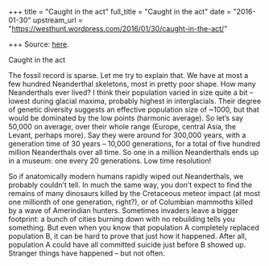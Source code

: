 +++
title = "Caught in the act"
full_title = "Caught in the act"
date = "2016-01-30"
upstream_url = "https://westhunt.wordpress.com/2016/01/30/caught-in-the-act/"

+++
Source: [here](https://westhunt.wordpress.com/2016/01/30/caught-in-the-act/).

Caught in the act

The fossil record is sparse. Let me try to explain that. We have at most
a few hundred Neanderthal skeletons, most in pretty poor shape. How many
Neanderthals ever lived? I think their population varied in size quite a
bit – lowest during glacial maxima, probably highest in interglacials.
Their degree of genetic diversity suggests an effective population size
of \~1000, but that would be dominated by the low points (harmonic
average). So let’s say 50,000 on average, over their whole range
(Europe, central Asia, the Levant, perhaps more). Say they were around
for 300,000 years, with a generation time of 30 years – 10,000
generations, for a total of five hundred million Neanderthals over all
time. So one in a million Neanderthals ends up in a museum: one every 20
generations. Low time resolution!

So if anatomically modern humans rapidly wiped out Neanderthals, we
probably couldn’t tell. In much the same way, you don’t expect to find
the remains of many dinosaurs killed by the Cretaceous meteor impact (at
most one millionth of one generation, right?), or of Columbian mammoths
killed by a wave of Amerindian hunters. Sometimes invaders leave a
bigger footprint: a bunch of cities burning down with no rebuilding
tells you something. But even when you know that population A completely
replaced population B, it can be hard to prove that just how it
happened. After all, population A could have all committed suicide just
before B showed up. Stranger things have happened – but not often.

